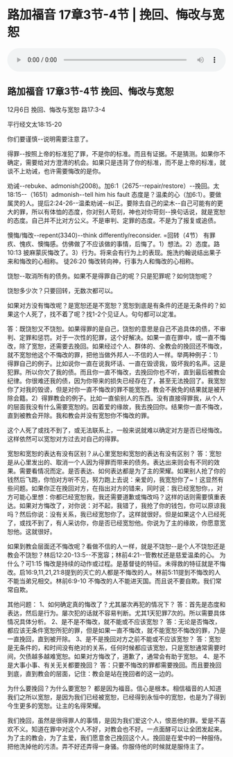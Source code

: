 # 路加福音 17章3节-4节 | 挽回、悔改与宽恕

<audio style="width: 100%;" preload="false" controls controlslist="nodownload"><source src="http://file.simai.life/audio/mp3/2020/lu_17-3-4-201206.mp3" type="audio/mpeg">Your browser does not support the audio element.</audio>


## 路加福音 17章3节-4节  挽回、悔改与宽恕

12月6日 挽回、悔改与宽恕  路17:3-4

平行经文太18:15-20

你们要谨慎--说明需要注意了。

得罪--按照上帝的标准犯了罪，不是你的标准。而且有证据。不是猜测。如果你不确定，需要给对方澄清的机会。如果只是违背了你的标准，而不是上帝的标准，就谈不上劝诫，也许需要悔改的是你。

劝诫--rebuke、admonish(2008)。加6:1（2675--repair/restore）--挽回。太18:15--（1651）admonish--tell him his fault
态度是？温柔的心（加6:1）。要做属灵的人。提后2:24-26--温柔劝诫--纠正。要除去自己的梁木--自己可能有的更大的罪，所以有体恤的态度，你对别人苛刻，神也对你苛刻--换句话说，就是宽恕的态度。自己并不比对方公义。不是审判、定罪的态度。不是为了报复或追债。

懊悔/悔改--repent(3340)--think differently/reconsider. =回转（4节） 有罪疚、愧疚、懊悔感。仿佛做了不应该做的事情，后悔了。1）想法。2）态度。路10:13 披麻蒙灰悔改了。3）行为。将来会有行为上的表现。施洗约翰说结出果子来和悔改的心相称。  徒26:20 悔改转向神，行事为人和悔改的心相称。

饶恕--取消所有的债务。如果不是得罪自己的呢？只是犯罪呢？如何饶恕呢？

饶恕多少次？只要回转，无数次都可以。

如果对方没有悔改呢？是宽恕还是不宽恕？宽恕到底是有条件的还是无条件的？如果这个人死了，找不着了呢？找1-2个见证人。句句都可以定准。

答：既饶恕又不饶恕。如果得罪的是自己，饶恕的意思是自己不追具体的债，不审判、定罪和惩罚。对于一次性的犯罪，这个好解决。如果一直在罪中，或一直不悔改，除了宽恕，还需要去挽回。如果经过个人、群体的、全教会的挽回还不悔改，就不宽恕他这个不悔改的罪，把他当做外邦人--不信的人一样。举两种例子：1）得罪自己的例子。比如说你一直在说我坏话、一直在毁谤我，毁坏我的名声。这是犯罪。所以你欠了我的债。而且你一直不悔改，去挽回你也不听，直到最后被教会纪律。你很难还我的债，因为你带来的损失已经存在了，甚至无法挽回了。我宽恕你了对我的毁谤，但是对你一直不悔改的罪不能宽恕，教会不赦免的结果就是被开除会籍。2）得罪教会的例子。比如一直偷别人的东西。没有直接得罪我，从个人的层面我没有什么需要宽恕的。因着爱的缘故，我去挽回你。结果你一直不悔改，直到被教会开除。我和教会并没有宽恕你不悔改的罪。

这个人死了或找不到了，或无法联系上，一般来说就难以确定对方是否已经悔改。这样依然可以宽恕对方过去对自己的得罪。

宽恕和宽恕的表达有没有区别？从心里宽恕和宽恕的表达有没有区别？
答：宽恕是从心里发出的、取消一个人因为得罪而带来的债务。表达出来则会有不同的效果。需要看情况而定。是否表达、如何表达都是为了主的荣耀。如果别人抢了你的钱然后飞跑，你怕对方听不见，努力跑上去说：亲爱的，我宽恕你了~！这显然有些问题。如果你正在挽回对方，在指出对方的错来，同时说：我已经宽恕你，，对方可能心里想：你都已经宽恕我，我还需要道歉或悔改吗？这样的话则需要慎重表达。如果对方悔改了，对你说：对不起，我错了，我抢了你的钱包，你可以原谅我吗？然后你说：没有关系，我已经宽恕你了。这样就很好。但是如果这个人已经死了，或找不到了，有人采访你，你是否已经宽恕他。你说为了主的缘故，你愿意宽恕他。这就很好。

如果到教会层面还不悔改呢？看做不信的人一样，就是不饶恕--是个人不饶恕还是教会不饶恕？林后12:20-13:5--不宽容；林前4:21--管教杖还是慈爱温柔的心。  为什么？可1:15  悔改是持续的动作或过程。是基督徒的特征。未得救的特征就是不悔改。启16:9,11,21,21:8提到的灭亡的人都是不悔改的人。林前5:11提到不悔改的人不能当弟兄相交。林前6:9-10 不悔改的人不能进天国。而且说不要自欺。我们常常自欺。

其他问题：
1、如何确定真的悔改了？尤其屡次再犯的情况下？
答：首先是态度和表达，然后是行为。屡次犯的话就不容易判断。尤其1天犯罪7次的。所以需要具体情况具体分析。
2、是不是不悔改，就不能或不应该宽恕？
答：无论是否悔改，都应该无条件宽恕所犯的罪，但是如果一直不悔改，就不能宽恕不悔改的罪，乃是一直挽回，直到被开除。
3、是不是挽回对方之前不能或不应该宽恕？
答：宽恕是无条件的，和时间没有绝对的关系，任何时候都应该宽恕，只是宽恕通常需要时间，欠债越多越难宽恕。如果对方悔改了，道歉了，通常会有助于宽恕。
4、是不是大事小事、有关无关都要挽回？
答：只要不悔改的罪都需要挽回。而且要挽回到底，直到教会的层面，记住：教会是站在挽回者的这一边的。

为什么要挽回？为什么要宽恕？
都是因为福音。信心是根本。相信福音的人知道我们之所以宽恕，是因为我们已经被宽恕，已经得到永恒中的宽恕，也是为了得到今生更多的宽恕。让主的名得荣耀。

我们挽回，虽然是很得罪人的事情，是因为我们爱这个人，恨恶他的罪。爱是不喜欢不义。知道在罪中对这个人不好，对教会也不好。一点面酵可以让全团发起来。为了主的教会，为了主爱，我们愿意舍己挽回这个人。挽回是在爱中的一种服侍。把他洗掉他的污渍。弄不好还弄得一身骚。你服侍他的时候就是服侍主了。